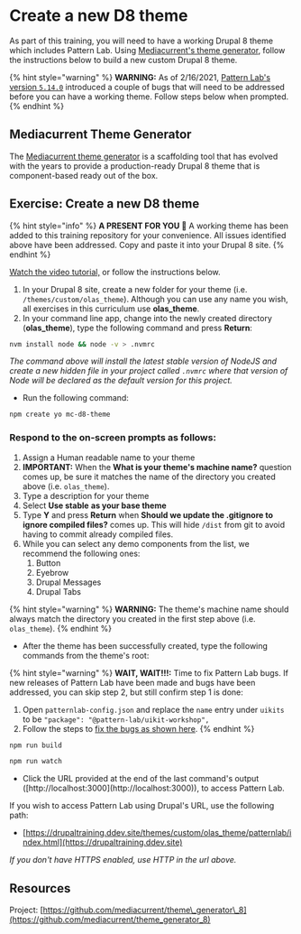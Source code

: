 # Create a new D8 theme

As part of this training, you will need to have a working Drupal 8 theme which includes Pattern Lab.  Using [Mediacurrent's theme generator](https://github.com/mediacurrent/theme_generator_8), follow the instructions below to build a new custom Drupal 8 theme.

{% hint style="warning" %}
**WARNING:** As of 2/16/2021, [Pattern Lab's version `5.14.0`](https://github.com/pattern-lab/patternlab-node/releases/tag/v5.14.0) introduced a couple of bugs that will need to be addressed before you can have a working theme.  Follow steps below when prompted.
{% endhint %}


## Mediacurrent Theme Generator

The [Mediacurrent theme generator](https://github.com/mediacurrent/theme_generator_8) is a scaffolding tool that has evolved with the years to provide a production-ready Drupal 8 theme that is component-based ready out of the box.

## Exercise:  Create a new D8 theme

{% hint style="info" %}
**A PRESENT FOR YOU 🎁** A working theme has been added to this training repository for your convenience.  All issues identified above have been addressed.  Copy and paste it into your Drupal 8 site.
{% endhint %}

[Watch the video tutorial,](https://www.youtube.com/watch?v=cVyA2v-UwSQ&feature=youtu.be) or follow the instructions below.

1. In your Drupal 8 site, create a new folder for your theme \(i.e. `/themes/custom/olas_theme`\).  Although you can use any name you wish, all exercises in this curriculum use **olas\_theme**.
2. In your command line app, change into the newly created directory \(**olas_theme**\),  type the following command and press **Return**:

```bash
nvm install node && node -v > .nvmrc
```

_The command above will install the latest stable version of NodeJS and create a new hidden file in your project called `.nvmrc` where that version of Node will be declared as the default version for this project._

* Run the following command:

```bash
npm create yo mc-d8-theme
```

### Respond to the on-screen prompts as follows:

1. Assign a Human readable name to your theme
2. **IMPORTANT:** When the **What is your theme's machine name?** question comes up, be sure it matches the name of the directory you created above \(i.e. `olas_theme`\).
3. Type a description for your theme
4. Select **Use stable** **as your base theme**
5. Type **Y** and press **Return** when **Should we update the .gitignore to ignore compiled files?** comes up.  This will hide `/dist` from git to avoid having to commit already compiled files.
6. While you can select any demo components from the list, we recommend the following ones:
   1. Button
   2. Eyebrow
   3. Drupal Messages
   4. Drupal Tabs

{% hint style="warning" %}
**WARNING:** The theme's machine name should always match the directory you created in the first step above \(i.e. `olas_theme`\).
{% endhint %}

* After the theme has been successfully created, type the following commands from the theme's root:

{% hint style="warning" %}
**WAIT, WAIT!!!:** Time to fix Pattern Lab bugs.  If new releases of Pattern Lab have been made and bugs have been addressed, you can skip step 2, but still confirm step 1 is done:

1. Open `patternlab-config.json` and replace the `name` entry under `uikits` to be `"package": "@pattern-lab/uikit-workshop",`
2. Follow the steps to [fix the bugs as shown here](https://github.com/pattern-lab/patternlab-node/releases/tag/v5.14.0).
{% endhint %}


```bash
npm run build

npm run watch
```

* Click the URL provided at the end of the last command's output \([http://localhost:3000\](http://localhost:3000\)\), to access Pattern Lab.

If you wish to access Pattern Lab using Drupal's URL, use the following path:

* [https://drupaltraining.ddev.site/themes/custom/olas_theme/patternlab/index.html](https://drupaltraining.ddev.site)

_If you don't have HTTPS enabled, use HTTP in the url above._

## Resources

Project: [https://github.com/mediacurrent/theme\_generator\_8](https://github.com/mediacurrent/theme_generator_8)
